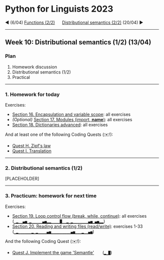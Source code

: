 
# Python for Linguists 2023

◄ (6/04) [Functions (2/2)](../classes/09_Functions_2.md)&nbsp;&nbsp;&nbsp;&nbsp;&nbsp;&nbsp;[Distributional semantics (2/2)](../classes/11_Distributional_semantics_2.md) (20/04) ►

-------

## Week 10: Distributional semantics (1/2) (13/04)


### Plan
1. Homework discussion
2. Distributional semantics (1/2)
3. Practical


-------

### 1. Homework for today

Exercises:
- [Section 16. Encapsulation and variable scope](../exercises/16_encapsulation_and_variable_scope.md): all exercises
- _(Optional)_ [Section 17. Modules (import, __name__)](../exercises/17_modules_and_import.md): all exercises
- [Section 18. Dictionaries advanced](../exercises/18_dictionaries_advanced.md): all exercises

And at least one of the following Coding Quests (✉️!):
- [Quest H. Zipf's law](../quests/H_zipf's_law.md) 
- [Quest I. Translation](../quests/I_translation.md) 

-------

### 2. Distributional semantics (1/2)

[PLACEHOLDER]

-------

### 3. Practicum: homework for next time

Exercises:
- [Section 19. Loop control flow (break, while, continue)](../exercises/19_loop_control_flow.md): all exercises&nbsp;&nbsp;&nbsp;&nbsp;&nbsp; (`▁▂▁▁▄▅▁▂▁▁▁▁▁▄▅▂▂▁▁▁▁█▁▁▂▁▂▁▁▁▁▁▁▁▄▅▁▄▅▂▂`)
- [Section 20. Reading and writing files (read/write)](../exercises/20_reading_and_writing_files.md): exercises 1-33&nbsp;&nbsp;&nbsp;&nbsp;&nbsp; (`▁▂▁▁▁▁▁▁▂▁▂▁▁▁▁▄▅▁▁▁▁▁▁▁▁▁▄▅▁▁▁▂▁▁▄▅`)

And the following Coding Quest (✉️!):
- [Quest J. Implement the game 'Semantle'](../quests/J_implement_the_game_'semantle'.md) &nbsp;&nbsp;&nbsp;&nbsp;&nbsp; (`▂▁█`)

